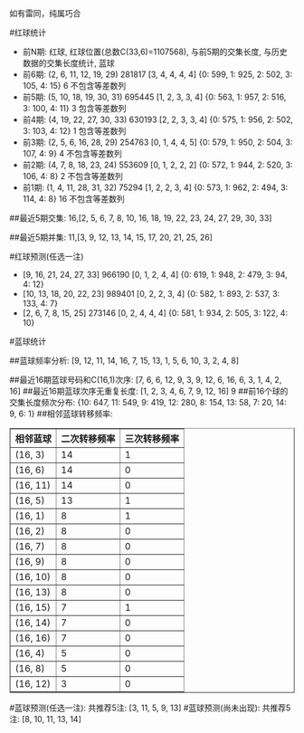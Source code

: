 <!-- 
.. title: 双色球2017101期(2017-08-29)数据分析报告
.. slug: slott-2017101-2017-08-29-report
.. date: 2017-08-30 08:00:00 UTC+08:00
.. tags: Lottery
.. link: 
.. description: 
.. type: text
-->

如有雷同，纯属巧合

<!-- TEASER_END-->

#红球统计

- 前N期: 红球, 红球位置(总数C(33,6)=1107568), 与前5期的交集长度, 与历史数据的交集长度统计, 蓝球
- 前6期: (2, 6, 11, 12, 19, 29) 281817 [3, 4, 4, 4, 4] {0: 599, 1: 925, 2: 502, 3: 105, 4: 15} 6 不包含等差数列
- 前5期: (5, 10, 18, 19, 30, 31) 695445 [1, 2, 3, 3, 4] {0: 563, 1: 957, 2: 516, 3: 100, 4: 11} 3 包含等差数列
- 前4期: (4, 19, 22, 27, 30, 33) 630193 [2, 2, 3, 3, 4] {0: 575, 1: 956, 2: 502, 3: 103, 4: 12} 1 包含等差数列
- 前3期: (2, 5, 6, 16, 28, 29) 254763 [0, 1, 4, 4, 5] {0: 579, 1: 950, 2: 504, 3: 107, 4: 9} 4 不包含等差数列
- 前2期: (4, 7, 8, 18, 23, 24) 553609 [0, 1, 2, 2, 2] {0: 572, 1: 944, 2: 520, 3: 106, 4: 8} 2 不包含等差数列
- 前1期: (1, 4, 11, 28, 31, 32) 75294 [1, 2, 2, 3, 4] {0: 573, 1: 962, 2: 494, 3: 114, 4: 8} 16 不包含等差数列

##最近5期交集:
16,[2, 5, 6, 7, 8, 10, 16, 18, 19, 22, 23, 24, 27, 29, 30, 33]

##最近5期并集:
11,[3, 9, 12, 13, 14, 15, 17, 20, 21, 25, 26]

#红球预测(任选一注)

- [9, 16, 21, 24, 27, 33] 966190 [0, 1, 2, 4, 4] {0: 619, 1: 948, 2: 479, 3: 94, 4: 12}
- [10, 13, 18, 20, 22, 23] 989401 [0, 2, 2, 3, 4] {0: 582, 1: 893, 2: 537, 3: 133, 4: 7}
- [2, 6, 7, 8, 15, 25] 273146 [0, 2, 4, 4, 4] {0: 581, 1: 934, 2: 505, 3: 122, 4: 10}

#蓝球统计

##蓝球频率分析:
[9, 12, 11, 14, 16, 7, 15, 13, 1, 5, 6, 10, 3, 2, 4, 8]

##最近16期蓝球号码和C(16,1)次序:
 [7, 6, 6, 12, 9, 3, 9, 12, 6, 16, 6, 3, 1, 4, 2, 16]
##最近16期蓝球次序无重复长度:
 [1, 2, 3, 4, 6, 7, 9, 12, 16] 9
##前16个球的交集长度频次分布:
{10: 647, 11: 549, 9: 419, 12: 280, 8: 154, 13: 58, 7: 20, 14: 9, 6: 1}
##相邻蓝球转移频率:
 <table border="1" class="table table-striped dataframe">
  <thead>
    <tr style="text-align: right;">
      <th>相邻蓝球</th>
      <th>二次转移频率</th>
      <th>三次转移频率</th>
    </tr>
  </thead>
  <tbody>
    <tr>
      <td>(16, 3)</td>
      <td>14</td>
      <td>1</td>
    </tr>
    <tr>
      <td>(16, 6)</td>
      <td>14</td>
      <td>0</td>
    </tr>
    <tr>
      <td>(16, 11)</td>
      <td>14</td>
      <td>0</td>
    </tr>
    <tr>
      <td>(16, 5)</td>
      <td>13</td>
      <td>1</td>
    </tr>
    <tr>
      <td>(16, 1)</td>
      <td>8</td>
      <td>1</td>
    </tr>
    <tr>
      <td>(16, 2)</td>
      <td>8</td>
      <td>0</td>
    </tr>
    <tr>
      <td>(16, 7)</td>
      <td>8</td>
      <td>0</td>
    </tr>
    <tr>
      <td>(16, 9)</td>
      <td>8</td>
      <td>0</td>
    </tr>
    <tr>
      <td>(16, 10)</td>
      <td>8</td>
      <td>0</td>
    </tr>
    <tr>
      <td>(16, 13)</td>
      <td>8</td>
      <td>0</td>
    </tr>
    <tr>
      <td>(16, 15)</td>
      <td>7</td>
      <td>1</td>
    </tr>
    <tr>
      <td>(16, 14)</td>
      <td>7</td>
      <td>0</td>
    </tr>
    <tr>
      <td>(16, 16)</td>
      <td>7</td>
      <td>0</td>
    </tr>
    <tr>
      <td>(16, 4)</td>
      <td>5</td>
      <td>0</td>
    </tr>
    <tr>
      <td>(16, 8)</td>
      <td>5</td>
      <td>0</td>
    </tr>
    <tr>
      <td>(16, 12)</td>
      <td>3</td>
      <td>0</td>
    </tr>
  </tbody>
</table>
#蓝球预测(任选一注):
共推荐5注: [3, 11, 5, 9, 13]
#蓝球预测(尚未出现):
共推荐5注: [8, 10, 11, 13, 14]

